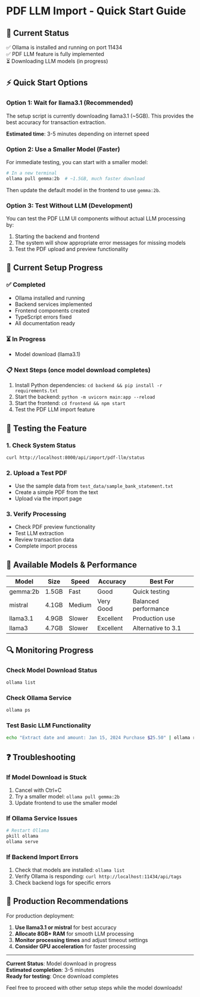 # PDF LLM Import - Quick Start Guide

## 🚀 **Current Status**
✅ Ollama is installed and running on port 11434  
✅ PDF LLM feature is fully implemented  
⏳ Downloading LLM models (in progress)

## ⚡ **Quick Start Options**

### **Option 1: Wait for llama3.1 (Recommended)**
The setup script is currently downloading llama3.1 (~5GB). This provides the best accuracy for transaction extraction.

**Estimated time**: 3-5 minutes depending on internet speed

### **Option 2: Use a Smaller Model (Faster)**
For immediate testing, you can start with a smaller model:

```bash
# In a new terminal
ollama pull gemma:2b  # ~1.5GB, much faster download
```

Then update the default model in the frontend to use `gemma:2b`.

### **Option 3: Test Without LLM (Development)**
You can test the PDF LLM UI components without actual LLM processing by:

1. Starting the backend and frontend
2. The system will show appropriate error messages for missing models
3. Test the PDF upload and preview functionality

## 🔧 **Current Setup Progress**

### ✅ **Completed**
- Ollama installed and running
- Backend services implemented
- Frontend components created
- TypeScript errors fixed
- All documentation ready

### ⏳ **In Progress**
- Model download (llama3.1)

### 📋 **Next Steps** (once model download completes)
1. Install Python dependencies: `cd backend && pip install -r requirements.txt`
2. Start the backend: `python -m uvicorn main:app --reload`
3. Start the frontend: `cd frontend && npm start`
4. Test the PDF LLM import feature

## 🧪 **Testing the Feature**

### **1. Check System Status**
```bash
curl http://localhost:8000/api/import/pdf-llm/status
```

### **2. Upload a Test PDF**
- Use the sample data from `test_data/sample_bank_statement.txt`
- Create a simple PDF from the text
- Upload via the import page

### **3. Verify Processing**
- Check PDF preview functionality
- Test LLM extraction
- Review transaction data
- Complete import process

## 📁 **Available Models & Performance**

| Model | Size | Speed | Accuracy | Best For |
|-------|------|-------|----------|----------|
| gemma:2b | 1.5GB | Fast | Good | Quick testing |
| mistral | 4.1GB | Medium | Very Good | Balanced performance |
| llama3.1 | 4.9GB | Slower | Excellent | Production use |
| llama3 | 4.7GB | Slower | Excellent | Alternative to 3.1 |

## 🔍 **Monitoring Progress**

### **Check Model Download Status**
```bash
ollama list
```

### **Check Ollama Service**
```bash
ollama ps
```

### **Test Basic LLM Functionality**
```bash
echo "Extract date and amount: Jan 15, 2024 Purchase $25.50" | ollama run gemma:2b
```

## ❓ **Troubleshooting**

### **If Model Download is Stuck**
1. Cancel with Ctrl+C
2. Try a smaller model: `ollama pull gemma:2b`
3. Update frontend to use the smaller model

### **If Ollama Service Issues**
```bash
# Restart Ollama
pkill ollama
ollama serve
```

### **If Backend Import Errors**
1. Check that models are installed: `ollama list`
2. Verify Ollama is responding: `curl http://localhost:11434/api/tags`
3. Check backend logs for specific errors

## 🎯 **Production Recommendations**

For production deployment:
1. **Use llama3.1 or mistral** for best accuracy
2. **Allocate 8GB+ RAM** for smooth LLM processing
3. **Monitor processing times** and adjust timeout settings
4. **Consider GPU acceleration** for faster processing

---

**Current Status**: Model download in progress  
**Estimated completion**: 3-5 minutes  
**Ready for testing**: Once download completes  

Feel free to proceed with other setup steps while the model downloads!